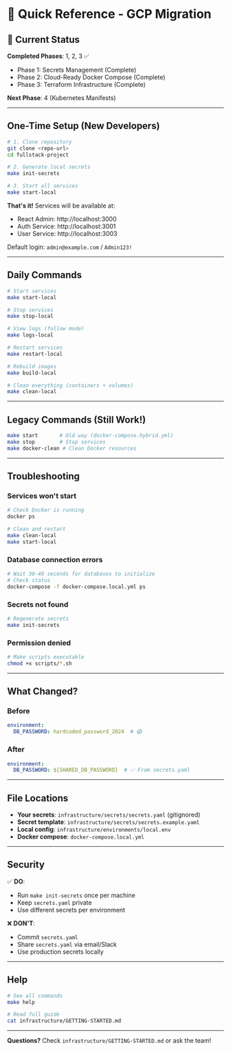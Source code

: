 # 🚀 Quick Reference - GCP Migration

## 🎯 Current Status

**Completed Phases**: 1, 2, 3 ✅
- Phase 1: Secrets Management (Complete)
- Phase 2: Cloud-Ready Docker Compose (Complete)  
- Phase 3: Terraform Infrastructure (Complete)

**Next Phase**: 4 (Kubernetes Manifests)

---

## One-Time Setup (New Developers)

```bash
# 1. Clone repository
git clone <repo-url>
cd fullstack-project

# 2. Generate local secrets
make init-secrets

# 3. Start all services
make start-local
```

**That's it!** Services will be available at:
- React Admin: http://localhost:3000
- Auth Service: http://localhost:3001
- User Service: http://localhost:3003

Default login: `admin@example.com` / `Admin123!`

---

## Daily Commands

```bash
# Start services
make start-local

# Stop services
make stop-local

# View logs (follow mode)
make logs-local

# Restart services
make restart-local

# Rebuild images
make build-local

# Clean everything (containers + volumes)
make clean-local
```

---

## Legacy Commands (Still Work!)

```bash
make start       # Old way (docker-compose.hybrid.yml)
make stop        # Stop services
make docker-clean # Clean Docker resources
```

---

## Troubleshooting

### Services won't start

```bash
# Check Docker is running
docker ps

# Clean and restart
make clean-local
make start-local
```

### Database connection errors

```bash
# Wait 30-40 seconds for databases to initialize
# Check status
docker-compose -f docker-compose.local.yml ps
```

### Secrets not found

```bash
# Regenerate secrets
make init-secrets
```

### Permission denied

```bash
# Make scripts executable
chmod +x scripts/*.sh
```

---

## What Changed?

### Before
```yaml
environment:
  DB_PASSWORD: hardcoded_password_2024  # 😱
```

### After
```yaml
environment:
  DB_PASSWORD: ${SHARED_DB_PASSWORD}  # ✅ From secrets.yaml
```

---

## File Locations

- **Your secrets**: `infrastructure/secrets/secrets.yaml` (gitignored)
- **Secret template**: `infrastructure/secrets/secrets.example.yaml`
- **Local config**: `infrastructure/environments/local.env`
- **Docker compose**: `docker-compose.local.yml`

---

## Security

✅ **DO**:
- Run `make init-secrets` once per machine
- Keep `secrets.yaml` private
- Use different secrets per environment

❌ **DON'T**:
- Commit `secrets.yaml`
- Share `secrets.yaml` via email/Slack
- Use production secrets locally

---

## Help

```bash
# See all commands
make help

# Read full guide
cat infrastructure/GETTING-STARTED.md
```

---

**Questions?** Check `infrastructure/GETTING-STARTED.md` or ask the team!
